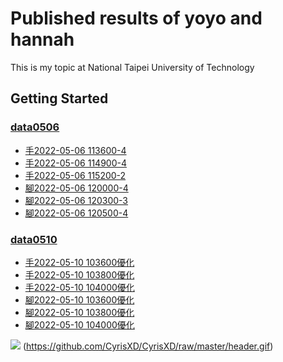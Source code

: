 # Published results of yoyo and hannah

This is my topic at National Taipei University of Technology

## Getting Started

### [data0506](new_data)

* [手2022-05-06 113600-4](new_data/手2022-05-06%20113600-4.csv)
* [手2022-05-06 114900-4](new_data/手2022-05-06%20114900-4.csv)
* [手2022-05-06 115200-2](new_data/手2022-05-06%20115200-2.csv)
* [腳2022-05-06 120000-4](new_data/腳2022-05-06%20120000-4.csv)
* [腳2022-05-06 120300-3](new_data/腳2022-05-06%20120300-3.csv)
* [腳2022-05-06 120500-4](new_data/腳2022-05-06%20120500-4.csv)

### [data0510](0510data)

* [手2022-05-10 103600優化](0510data/手2022-05-10%20103600優化.csv)
* [手2022-05-10 103800優化](0510data/手2022-05-10%20103800優化.csv)
* [手2022-05-10 104000優化](0510data/手2022-05-10%20104000優化.csv)
* [腳2022-05-10 103600優化](0510data/腳2022-05-10%20103600優化.csv)
* [腳2022-05-10 103800優化](0510data/腳2022-05-10%20103800優化.csv)
* [腳2022-05-10 104000優化](0510data/腳2022-05-10%20104000優化.csv)

![](https://github.com/ms314006/ms314006/blob/master/resource/introduction.gif?raw=true)
(https://github.com/CyrisXD/CyrisXD/raw/master/header.gif)